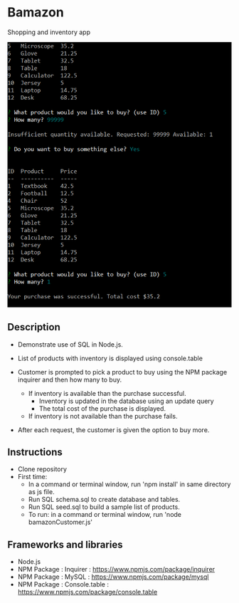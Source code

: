 # Bamazon
Shopping and inventory app

![Bamazon - like Amazon but smaller.](/images/Bamazon.png)

## Description
* Demonstrate use of SQL in Node.js.

* List of products with inventory is displayed using console.table

* Customer is prompted to pick a product to buy using the NPM package inquirer and then how many to buy. 
    * If inventory is available than the purchase successful.
        * Inventory is updated in the database using an update query
        * The total cost of the purchase is displayed.
    * If inventory is not available than the purchase fails.

* After each request, the customer is given the option to buy more.

## Instructions
* Clone repository
* First time: 
    * In a command or terminal window, run 'npm install' in same directory as js file.
    * Run SQL schema.sql to create database and tables.
    * Run SQL seed.sql to build a sample list of products.
    * To run: in a command or terminal window, run 'node bamazonCustomer.js'

## Frameworks and libraries
* Node.js
* NPM Package : Inquirer : https://www.npmjs.com/package/inquirer
* NPM Package : MySQL : https://www.npmjs.com/package/mysql
* NPM Package : Console.table : https://www.npmjs.com/package/console.table
